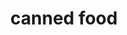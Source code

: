 ---
layout: food&drink
title: canned food
emoji: canned_food
permalink: 🥫.html
image: assets/img/3moji/canned_food.png
---